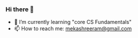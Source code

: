 ### Hi there 👋



- 🌱 I’m currently learning "core CS Fundamentals"
- 📫 How to reach me: mekashreeram@gmail.com
